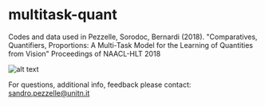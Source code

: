 # multitask-quant
Codes and data used in Pezzelle, Sorodoc, Bernardi (2018). "Comparatives, Quantifiers, Proportions: A Multi-Task Model for the Learning of Quantities from Vision"
Proceedings of NAACL-HLT 2018

![alt text](https://github.com/sandropezzelle/multitask-quant/diagram.png)

For questions, additional info, feedback please contact:
sandro.pezzelle@unitn.it
